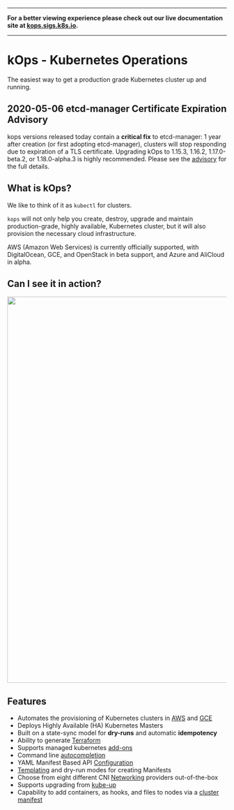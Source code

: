 <div class="hidden">
<hr>
<strong>For a better viewing experience please check out our live documentation site at <a href="https://kops.sigs.k8s.io/">kops.sigs.k8s.io</a>.</strong>
<hr>
</div>

# kOps - Kubernetes Operations

[GoDoc]: https://pkg.go.dev/k8s.io/kOps
[GoDoc Widget]: https://godoc.org/k8s.io/kOps?status.svg

The easiest way to get a production grade Kubernetes cluster up and running.

## 2020-05-06 etcd-manager Certificate Expiration Advisory

kops versions released today contain a **critical fix** to etcd-manager: 1 year after creation (or first adopting etcd-manager), clusters will stop responding due to expiration of a TLS certificate. Upgrading kOps to 1.15.3, 1.16.2, 1.17.0-beta.2, or 1.18.0-alpha.3 is highly recommended. Please see the [advisory](./advisories/etcd-manager-certificate-expiration.md) for the full details.

## What is kOps?

We like to think of it as `kubectl` for clusters.

`kops` will not only help you create, destroy, upgrade and maintain production-grade, highly
available, Kubernetes cluster, but it will also provision the necessary cloud infrastructure.

AWS (Amazon Web Services) is currently officially supported, with DigitalOcean, GCE, and OpenStack in beta support, and Azure and AliCloud in alpha.

## Can I see it in action?

<p align="center">
  <a href="https://asciinema.org/a/97298">
  <img src="https://asciinema.org/a/97298.png" width="885"></image>
  </a>
</p>


## Features

* Automates the provisioning of Kubernetes clusters in [AWS](getting_started/aws.md) and [GCE](getting_started/gce.md)
* Deploys Highly Available (HA) Kubernetes Masters
* Built on a state-sync model for **dry-runs** and automatic **idempotency**
* Ability to generate [Terraform](terraform.md)
* Supports managed kubernetes [add-ons](addons.md)
* Command line [autocompletion](cli/kops_completion.md)
* YAML Manifest Based API [Configuration](manifests_and_customizing_via_api.md)
* [Templating](operations/cluster_template.md) and dry-run modes for creating
 Manifests
* Choose from eight different CNI [Networking](networking.md) providers out-of-the-box
* Supports upgrading from [kube-up](upgrade_from_kubeup.md)
* Capability to add containers, as hooks, and files to nodes via a [cluster manifest](cluster_spec.md)